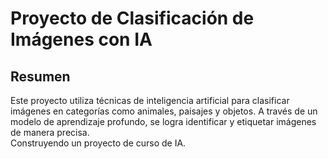 # Proyecto de Clasificación de Imágenes con IA

## Resumen
Este proyecto utiliza técnicas de inteligencia artificial para clasificar imágenes en categorías como animales, paisajes y objetos. A través de un modelo de aprendizaje profundo, se logra identificar y etiquetar imágenes de manera precisa.  
Construyendo un proyecto de curso de IA.
